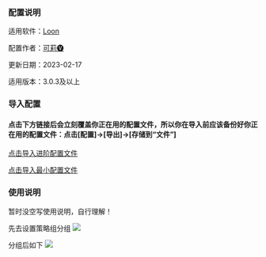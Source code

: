### 配置说明

适用软件：[Loon](https://apps.apple.com/app/loon/id1373567447)

配置作者：[可莉🅥](https://t.me/iKeLee)

更新日期：2023-02-17

适用版本：3.0.3及以上

### 导入配置

#### 点击下方链接后会立刻覆盖你正在用的配置文件，所以你在导入前应该备份好你正在用的配置文件：点击[配置]→[导出]→[存储到“文件”]

[点击导入进阶配置文件](https://api.boxjs.app/loon/import?sub=https://gitlab.com/lodepuly/vpn_tool/-/raw/main/Tool/Loon/Config/Loon_Sample_Configuration_By_iKeLee.conf)

[点击导入最小配置文件](https://api.boxjs.app/loon/import?sub=https://gitlab.com/lodepuly/vpn_tool/-/raw/main/Tool/Loon/Config/Loon_Simple_Sample_Configuration_By_iKeLee.conf)


### 使用说明

暂时没空写使用说明，自行理解！

先去设置策略组分组
![](https://gitlab.com/lodepuly/vpn_tool/-/raw/main/Tool/Loon/Config/Resource/001.png)

分组后如下
![](https://gitlab.com/lodepuly/vpn_tool/-/raw/main/Tool/Loon/Config/Resource/002.png)